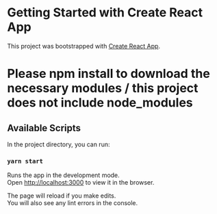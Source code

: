 # Getting Started with Create React App

This project was bootstrapped with [Create React App](https://github.com/facebook/create-react-app).

# Please npm install to download the necessary modules / this project does not include node_modules

## Available Scripts

In the project directory, you can run:

### `yarn start`

Runs the app in the development mode.\
Open [http://localhost:3000](http://localhost:3000) to view it in the browser.

The page will reload if you make edits.\
You will also see any lint errors in the console.
